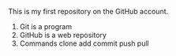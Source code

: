 This is my first repository on the GitHub account.
1. Git is a program
2. GitHub is a web repository
3. Commands
   clone
   add
   commit
   push
   pull
